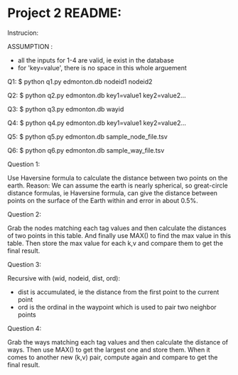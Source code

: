 # Project 2 README:

Instrucion:

ASSUMPTION :
  * all the inputs for 1-4 are valid, ie exist in the database
  * for 'key=value', there is no space in this whole arguement

Q1: $ python q1.py edmonton.db nodeid1 nodeid2

Q2: $ python q2.py edmonton.db key1=value1 key2=value2...

Q3: $ python q3.py edmonton.db wayid

Q4: $ python q4.py edmonton.db key1=value1 key2=value2...

Q5: $ python q5.py edmonton.db sample_node_file.tsv

Q6: $ python q6.py edmonton.db sample_way_file.tsv


Question 1:

Use Haversine formula to calculate the distance between two points on the earth.
Reason: We can assume the earth is nearly spherical, so great-circle distance formulas, ie Haversine formula, can give the distance between points on the surface of the Earth within and error in about 0.5%.

Question 2:

Grab the nodes matching each tag values and then calculate the distances of two points in this table. And finally use MAX() to find the max value in this table. Then store the max value for each k,v and compare them to get the final result.

Question 3:

Recursive with (wid, nodeid, dist, ord):
* dist is accumulated, ie the distance from the first point to the current point
* ord is the ordinal in the waypoint which is used to pair two neighbor points

Question 4:

Grab the ways matching each tag values and then calculate the distance of ways. Then use MAX() to get the largest one and store them. When it comes to another new (k,v) pair, compute again and compare to get the final result.


